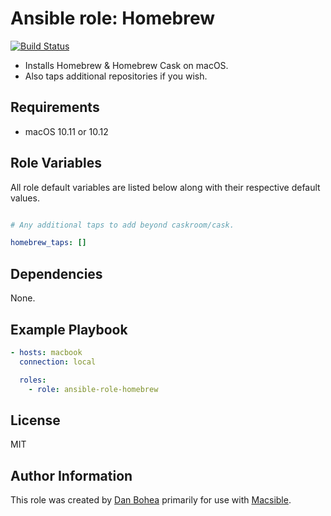 # Ansible role: Homebrew

[![Build Status](https://travis-ci.org/danbohea/ansible-role-homebrew.svg?branch=master)](https://travis-ci.org/danbohea/ansible-role-homebrew)

- Installs Homebrew & Homebrew Cask on macOS.
- Also taps additional repositories if you wish.


## Requirements

- macOS 10.11 or 10.12


## Role Variables

All role default variables are listed below along with their respective default values.

```yaml

# Any additional taps to add beyond caskroom/cask.

homebrew_taps: []

```


## Dependencies

None.


## Example Playbook

```yaml
- hosts: macbook
  connection: local

  roles:
    - role: ansible-role-homebrew
```


## License

MIT


## Author Information

This role was created by [Dan Bohea](http://bohea.co.uk) primarily for use with [Macsible](https://github.com/macsible/macsible).
